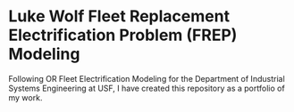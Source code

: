 # Luke Wolf Fleet Replacement Electrification Problem (FREP) Modeling 
Following OR Fleet Electrification Modeling for the Department of Industrial Systems Engineering at USF, I have created this repository as a portfolio of my work. 
